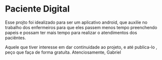 # Paciente Digital

Esse projto foi idealizado para ser um aplicativo android, que auxilie no trabalho dos enfermeiros
 para que eles passem menos tempo preenchendo papeis e possam ter mais tempo para realizar o atendimentos dos paciêntes.

Aquele que tiver interesse em dar continuidade ao projeto, e até publica-lo , peço que faça de forma gratuíta. 
Atenciosamente, Gabriel